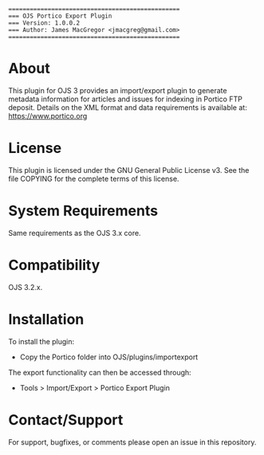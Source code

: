 ```
================================================
=== OJS Portico Export Plugin
=== Version: 1.0.0.2
=== Author: James MacGregor <jmacgreg@gmail.com>
================================================
```

# About
This plugin for OJS 3 provides an import/export plugin to generate metadata information for articles
and issues for indexing in Portico FTP deposit.
Details on the XML format and data requirements is available at: https://www.portico.org

# License
This plugin is licensed under the GNU General Public License v3. See the file COPYING for the
complete terms of this license.

# System Requirements
Same requirements as the OJS 3.x core.

# Compatibility

OJS 3.2.x. 

# Installation
To install the plugin:
- Copy the Portico folder into OJS/plugins/importexport

The export functionality can then be accessed through:
- Tools > Import/Export > Portico Export Plugin

# Contact/Support
For support, bugfixes, or comments please open an issue in this repository.
